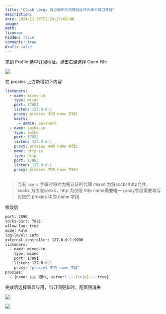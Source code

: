 ```yaml
---
title: "Clash Verge 将订阅中的代理地址作为单个端口开放"
description: 
date: 2024-11-25T22:24:27+08:00
image: 
math: 
license: 
hidden: false
comments: true
draft: false
---
```


来到 Profile 选中订阅地址，点击右键选择 Open File

![](9ac6f43ecd25db757eebd1b949da3496.png)

在 proxies 上方新增如下内容
```yaml
listeners:
  - name: mixed-in
    type: mixed
    port: 17891
    listen: 127.0.0.1
    proxy: proxies 中的 name 字段1
    users: 
	  - admin: password 
  - name: socks-in
    type: socks
    port: 17892
    listen: 127.0.0.1
    proxy: proxies 中的 name 字段2
  - name: http-in
    type: http
    port: 17893
    listen: 127.0.0.1
    proxy: proxies 中的 name 字段3
    
```
> 当有 `users` 字段时将作为需认证的代理
> mixed 为将socks/http合并，socks 为仅限socks，http 为仅限 http
> name需要唯一
>proxy字段需要填写对应的 proxies 中的 name 字段


修改后
```bash
port: 7890
socks-port: 7891
allow-lan: true
mode: Rule
log-level: info
external-controller: 127.0.0.1:9090
listeners:
  - name: mixed-in
    type: mixed
    port: 17891
    listen: 127.0.0.1
    proxy: "proxies 中的 name 字段"
proxies:
  - {name: 🇭🇰 港hk, server: ...[snip]... true}
```

完成后选择重启应用，当订阅更新时，配置将消失

![](c8bebe5e750f709686b05a66f046739b.png)

 

![](chrome-extension://mapjgeachilmcbbokkgcbgpbakaaeehi/assets/check.svg)